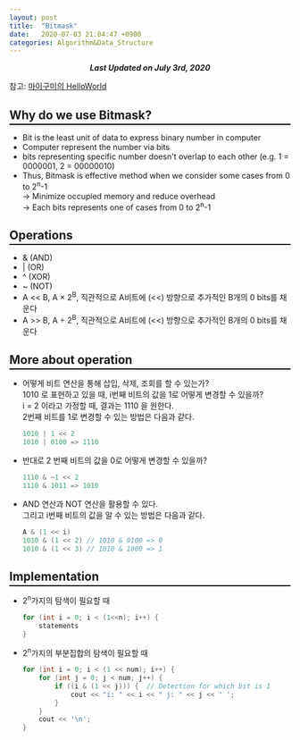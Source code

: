 ```yaml
---
layout: post
title:  "Bitmask"
date:   2020-07-03 21:04:47 +0900
categories: Algorithm&Data_Structure
---
```


<div style="text-align: center"><i><b>Last Updated on July 3rd, 2020</b></i></div>

참고: [마이구미의 HelloWorld](https://mygumi.tistory.com/361)

## Why do we use Bitmask?
<hr style="height: 2px; border:none; margin-top: -1em; margin-bottom:0.5em; padding: 0; background:black">

* Bit is the least unit of data to express binary number in computer   
* Computer represent the number via bits   
* bits representing specific number doesn't overlap to each other
(e.g. 1 = 0000001, 2 = 00000010)   
* Thus, Bitmask is effective method when we consider some cases from 0 to 2<sup>n</sup>-1   
→ Minimize occupied memory and reduce overhead   
→ Each bits represents one of cases from 0 to 2<sup>n</sup>-1

## Operations
<hr style="height: 2px; border:none; margin-top: -1em; margin-bottom:0.5em; padding: 0; background:black">

* & (AND)
* &#124; (OR)
* ^ (XOR)
* ~ (NOT)
* A << B, A × 2<sup>B</sup>, 직관적으로 A비트에 (<<) 방향으로 추가적인 B개의 0 bits를 채운다
* A >> B, A ÷ 2<sup>B</sup>, 직관적으로 A비트에 (<<) 방향으로 추가적인 B개의 0 bits를 채운다

## More about operation 
<hr style="height: 2px; border:none; margin-top: -1em; margin-bottom:0.5em; padding: 0; background:black">

* 어떻게 비트 연산을 통해 삽입, 삭제, 조회를 할 수 있는가?   
1010 로 표현하고 있을 때, i번째 비트의 값을 1로 어떻게 변경할 수 있을까?   
i = 2 이라고 가정할 때, 결과는 1110 을 원한다.   
2번째 비트를 1로 변경할 수 있는 방법은 다음과 같다.   
    ```cpp
    1010 | 1 << 2
    1010 | 0100 => 1110
    ```   

* 반대로 2 번째 비트의 값을 0로 어떻게 변경할 수 있을까?   
    ```cpp
    1110 & ~1 << 2
    1110 & 1011 => 1010
    ```   

* AND 연산과 NOT 연산을 활용할 수 있다.   
그리고 i번째 비트의 값을 알 수 있는 방법은 다음과 같다.   
    ```cpp
    A & (1 << i)
    1010 & (1 << 2) // 1010 & 0100 => 0   
    1010 & (1 << 3) // 1010 & 1000 => 1   
    ```

## Implementation
<hr style="height: 2px; border:none; margin-top: -1em; margin-bottom:0.5em; padding: 0; background:black">

* 2<sup>n</sup>가지의 탐색이 필요할 때
    ```cpp
    for (int i = 0; i < (1<<n); i++) { 
        statements
    }
    ```

* 2<sup>n</sup>가지의 부분집합의 탐색이 필요할 때
    ```cpp
    for (int i = 0; i < (1 << num); i++) {
        for (int j = 0; j < num; j++) {
            if ((i & (1 << j))) {  // Detection for which bit is 1
                cout << "i: " << i << " j: " << j << ' ';
            }
        }
        cout << '\n';
    }
    ```